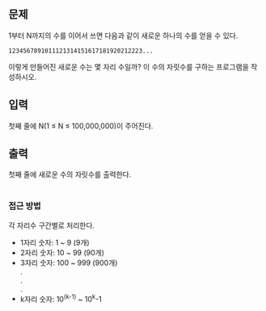 <h2>문제</h2>

1부터 N까지의 수를 이어서 쓰면 다음과 같이 새로운 하나의 수를 얻을 수 있다.

    1234567891011121314151617181920212223...

이렇게 만들어진 새로운 수는 몇 자리 수일까? 이 수의 자릿수를 구하는 프로그램을 작성하시오.

<h2>입력</h2>

첫째 줄에 N(1 ≤ N ≤ 100,000,000)이 주어진다.

<h2>출력</h2>

첫째 줄에 새로운 수의 자릿수를 출력한다.
<br>
<br>
<h3>접근 방법 </h3>

각 자리수 구간별로 처리한다.

- 1자리 숫자: 1 ~ 9 (9개) <br>
- 2자리 숫자: 10 ~ 99 (90개) <br>
- 3자리 숫자: 100 ~ 999 (900개) <br>
.<br>
.<br>
.<br>
- k자리 숫자: 10<SUP>(k-1)</SUP> ~ 10<SUP>k</SUP>-1
